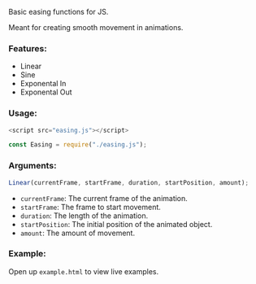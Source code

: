 Basic easing functions for JS.

Meant for creating smooth movement in animations.

### Features:
 * Linear
 * Sine
 * Exponental In
 * Exponental Out

### Usage:

```js
<script src="easing.js"></script>
```

```js
const Easing = require("./easing.js");
```

### Arguments:

```js
Linear(currentFrame, startFrame, duration, startPosition, amount);
```

 * `currentFrame`: The current frame of the animation.
 * `startFrame`: The frame to start movement.
 * `duration`: The length of the animation.
 * `startPosition`: The initial position of the animated object.
 * `amount`: The amount of movement.

### Example:

Open up `example.html` to view live examples.